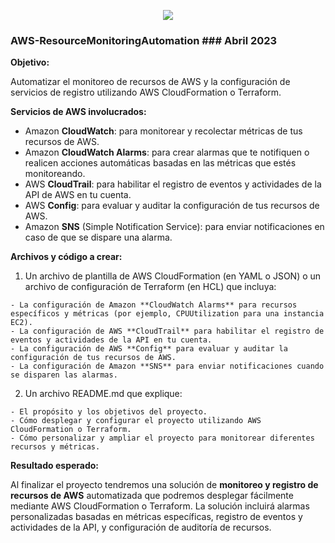 <p align="center">
  <img src="https://user-images.githubusercontent.com/126183973/233773172-cf7eefea-4a55-47ac-981f-17d0ebf2f5a8.jpg" />
</p>

### AWS-ResourceMonitoringAutomation ### Abril 2023



**Objetivo:**

Automatizar el monitoreo de recursos de AWS y la configuración de servicios de registro utilizando AWS CloudFormation o Terraform.

**Servicios de AWS involucrados:**

  - Amazon **CloudWatch**: para monitorear y recolectar métricas de tus recursos de AWS.
  - Amazon **CloudWatch Alarms**: para crear alarmas que te notifiquen o realicen acciones automáticas basadas en las métricas que estés monitoreando.
  - AWS **CloudTrail**: para habilitar el registro de eventos y actividades de la API de AWS en tu cuenta.
  - AWS **Config**: para evaluar y auditar la configuración de tus recursos de AWS.
  - Amazon **SNS** (Simple Notification Service): para enviar notificaciones en caso de que se dispare una alarma.


**Archivos y código a crear:**

  1. Un archivo de plantilla de AWS CloudFormation (en YAML o JSON) o un archivo de configuración de Terraform (en HCL) que incluya:

    - La configuración de Amazon **CloudWatch Alarms** para recursos específicos y métricas (por ejemplo, CPUUtilization para una instancia EC2).
    - La configuración de AWS **CloudTrail** para habilitar el registro de eventos y actividades de la API en tu cuenta.
    - La configuración de AWS **Config** para evaluar y auditar la configuración de tus recursos de AWS.
    - La configuración de Amazon **SNS** para enviar notificaciones cuando se disparen las alarmas.
    
  2. Un archivo README.md que explique:

    - El propósito y los objetivos del proyecto.
    - Cómo desplegar y configurar el proyecto utilizando AWS CloudFormation o Terraform.
    - Cómo personalizar y ampliar el proyecto para monitorear diferentes recursos y métricas.
    
**Resultado esperado:**

Al finalizar el proyecto tendremos una solución de **monitoreo y registro de recursos de AWS** automatizada que podremos desplegar fácilmente mediante AWS CloudFormation o Terraform. La solución incluirá alarmas personalizadas basadas en métricas específicas, registro de eventos y actividades de la API, y configuración de auditoría de recursos.
